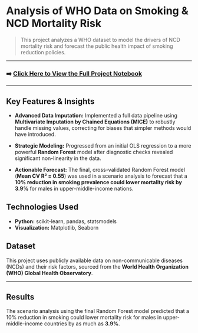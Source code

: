 # Analysis of WHO Data on Smoking & NCD Mortality Risk

> This project analyzes a WHO dataset to model the drivers of NCD mortality risk and forecast the public health impact of smoking reduction policies.

---

### ➡️ [**Click Here to View the Full Project Notebook**](WHO_Smoking_Mortality_Analysis.ipynb)

---

## Key Features & Insights

*   **Advanced Data Imputation:** Implemented a full data pipeline using **Multivariate Imputation by Chained Equations (MICE)** to robustly handle missing values, correcting for biases that simpler methods would have introduced.

*   **Strategic Modeling:** Progressed from an initial OLS regression to a more powerful **Random Forest** model after diagnostic checks revealed significant non-linearity in the data.

*   **Actionable Forecast:** The final, cross-validated Random Forest model (**Mean CV R² = 0.55**) was used in a scenario analysis to forecast that a **10% reduction in smoking prevalence could lower mortality risk by 3.9%** for males in upper-middle-income nations.

## Technologies Used
- **Python:** scikit-learn, pandas, statsmodels
- **Visualization:** Matplotlib, Seaborn

## Dataset

This project uses publicly available data on non-communicable diseases (NCDs) and their risk factors, sourced from the **World Health Organization (WHO) Global Health Observatory**.

---

## Results

The scenario analysis using the final Random Forest model predicted that a 10% reduction in smoking could lower mortality risk for males in upper-middle-income countries by as much as **3.9%**.
